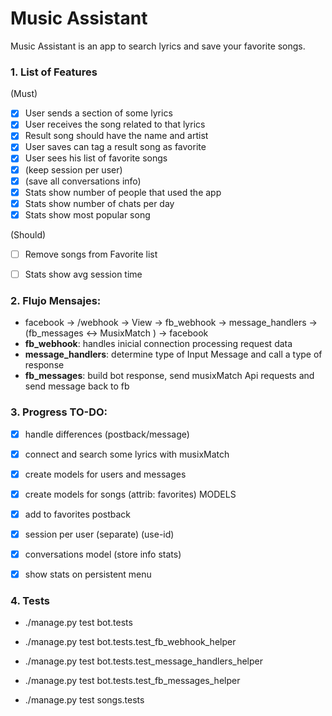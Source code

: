 
# Music Assistant

Music Assistant is an app to search lyrics and save your favorite songs.

### 1. List of Features 
  (Must)
  - [X] User sends a section of some lyrics
  - [X] User receives the song related to that lyrics
  - [X] Result song should have the name and artist
  - [X] User saves can tag a result song as favorite
  - [X] User sees his list of favorite songs
  - [X] (keep session per user)
  - [X] (save all conversations info)
  - [X] Stats show number of people that used the app
  - [X] Stats show number of chats per day
  - [X] Stats show most popular song
  
  (Should) 
  - [ ] Remove songs from Favorite list
  - [ ] Stats show avg session time


### 2. Flujo Mensajes:
  - facebook -> /webhook -> View -> fb_webhook -> message_handlers -> (fb_messages <-> MusixMatch ) -> facebook
  - **fb_webhook**: handles inicial connection processing request data
  - **message_handlers**: determine type of Input Message and call a type of response
  - **fb_messages**: build bot response, send musixMatch Api requests and send message back to fb

### 3. Progress TO-DO:
  - [X] handle differences (postback/message)
  - [X] connect and search some lyrics with musixMatch
  - [X] create models for users and messages
  - [X] create models for songs (attrib: favorites) MODELS
  - [X] add to favorites postback
  - [X] session per user (separate) (use-id)
  - [X] conversations model (store info stats)             
  - [X] show stats on persistent menu


### 4. Tests
  - ./manage.py test bot.tests
  - ./manage.py test bot.tests.test_fb_webhook_helper
  - ./manage.py test bot.tests.test_message_handlers_helper
  - ./manage.py test bot.tests.test_fb_messages_helper

  - ./manage.py test songs.tests